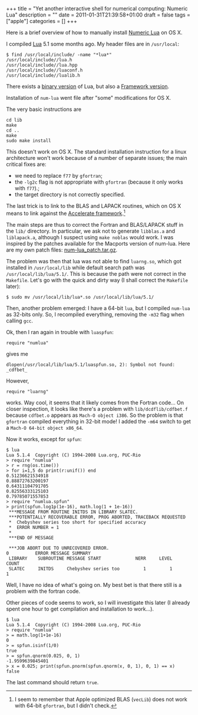 +++
title = "Yet another interactive shell for numerical computing: Numeric Lua"
description = ""
date = 2011-01-31T21:39:58+01:00
draft = false
tags = ["apple"]
categories = []
+++

Here is a brief overview of how to manually install [Numeric Lua](http://numlua.luaforge.net/) on OS X.

I compiled [Lua](http://www.lua.org/) 5.1 some months ago. My header files are in `/usr/local`:

```
$ find /usr/local/include/ -name "*lua*"
/usr/local/include//lua.h
/usr/local/include//lua.hpp
/usr/local/include//luaconf.h
/usr/local/include//lualib.h
```

There exists a [binary version](http://luabinaries.luaforge.net/) of Lua, but also a [Framework version](http://www.frykholm.se/luaframework.html).

Installation of `num-lua` went file after "some" modifications for OS X.

The very basic instructions are

```
cd lib
make
cd ..
make
sudo make install
```

This doesn't work on OS X. The standard installation instruction for a linux architecture won't work because of a number of separate issues; the main critical fixes are:

- we need to replace `f77` by `gfortran`;
- the `-lg2c` flag is not appropriate with `gfortran` (because it only works with `f77`).;
- the target directory is not correctly specified.

The last trick is to link to the BLAS and LAPACK routines, which on OS X means to link against the [Accelerate framework](http://developer.apple.com/performance/accelerateframework.html).[^1]

The main steps are thus to correct the Fortran and BLAS/LAPACK stuff in the `lib/` directory. In particular, we ask not to generate `libblas.a` and `liblapack.a`, although I suspect using `make noblas` would work. I was inspired by the patches available for the Macports version of num-lua. Here are my own patch files: <i class="fa fa-file-code-o fa-1x"></i> [num-lua_patch.tar.gz](http://www.aliquote.org/pub/num-lua_patch.tar.gz).

The problem was then that lua was not able to find `luarng.so`, which got installed in `/usr/local/lib` while default search path was `/usr/local/lib/lua/5.1/`. This is because the path were not correct in the `Makefile`. Let's go with the quick and dirty way (I shall correct the `Makefile` later):

```
$ sudo mv /usr/local/lib/lua*.so /usr/local/lib/lua/5.1/
```

Then, another problem emerged: I have a 64-bit `lua`, but I compiled `num-lua` as 32-bits only. So, I recompiled everything, removing the `-m32` flag when calling `gcc`.

Ok, then I ran again in trouble with `luaspfun`:

```
require "numlua"
```

gives me

```
dlopen(/usr/local/lib/lua/5.1/luaspfun.so, 2): Symbol not found: _cdfbet_
```

However, 

```
require "luarng"
```

works. Way cool, it seems that it likely comes from the Fortran code... On closer inspection, it looks like there's a problem with `lib/dcdflib/cdfbet.f` because `cdfbet.o` appears as `Mach-O object i386`. So the problem is that `gfortran` compiled everything in 32-bit mode! I added the `-m64` switch to get a `Mach-O 64-bit object x86_64`.

Now it works, except for `spfun`:

```
$ lua
Lua 5.1.4  Copyright (C) 1994-2008 Lua.org, PUC-Rio
> require "numlua"
> r = rng(os.time())
> for i=1,5 do print(r:unif()) end
0.51236621534918
0.88872763200197
0.64311104791705
0.82556333125103
0.79785071557853
> require "numlua.spfun"
> print(spfun.log1p(1e-16), math.log(1 + 1e-16))
 ***MESSAGE FROM ROUTINE INITDS IN LIBRARY SLATEC.
 ***POTENTIALLY RECOVERABLE ERROR, PROG ABORTED, TRACEBACK REQUESTED
 *  Chebyshev series too short for specified accuracy
 *  ERROR NUMBER = 1
 *   
 ***END OF MESSAGE

 ***JOB ABORT DUE TO UNRECOVERED ERROR.
0          ERROR MESSAGE SUMMARY
 LIBRARY    SUBROUTINE MESSAGE START             NERR     LEVEL     COUNT
 SLATEC     INITDS     Chebyshev series too         1         1         1
```

Well, I have no idea of what's going on. My best bet is that there still is a problem with the fortran code.

Other pieces of code seems to work, so I will investigate this later (I already spent one hour to get compilation and installation to work...).

```
$ lua
Lua 5.1.4  Copyright (C) 1994-2008 Lua.org, PUC-Rio
> require "numlua"
> = math.log(1+1e-16)
0
> = spfun.isinf(1/0)
true
> = spfun.qnorm(0.025, 0, 1)
-1.9599639845401
> x = 0.025; print(spfun.pnorm(spfun.qnorm(x, 0, 1), 0, 1) == x)
false
```

The last command should return `true`.

[^1]: I seem to remember that Apple optimized BLAS (`vecLib`) does not work with 64-bit `gfortran`, but I didn't check.

